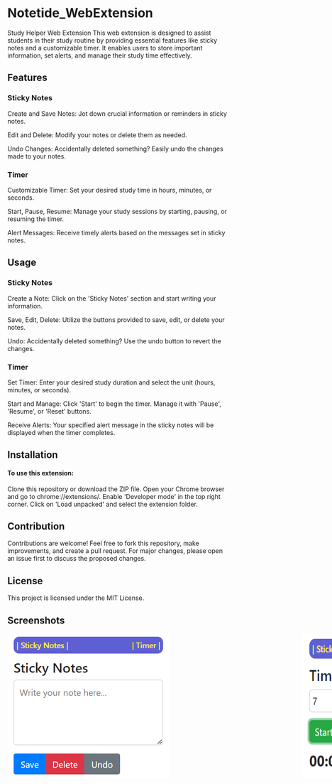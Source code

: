 # Notetide_WebExtension

Study Helper Web Extension
This web extension is designed to assist students in their study routine by providing essential features like sticky notes and a customizable timer. It enables users to store important information, set alerts, and manage their study time effectively.



## Features

### Sticky Notes
Create and Save Notes: Jot down crucial information or reminders in sticky notes.

Edit and Delete: Modify your notes or delete them as needed.

Undo Changes: Accidentally deleted something? Easily undo the changes made to your notes.

### Timer

Customizable Timer: Set your desired study time in hours, minutes, or seconds.

Start, Pause, Resume: Manage your study sessions by starting, pausing, or resuming the timer.

Alert Messages: Receive timely alerts based on the messages set in sticky notes.

## Usage

### Sticky Notes
Create a Note: Click on the 'Sticky Notes' section and start writing your information.

Save, Edit, Delete: Utilize the buttons provided to save, edit, or delete your notes.

Undo: Accidentally deleted something? Use the undo button to revert the changes.

### Timer

Set Timer: Enter your desired study duration and select the unit (hours, minutes, or seconds).

Start and Manage: Click 'Start' to begin the timer. Manage it with 'Pause', 'Resume', or 'Reset' buttons.

Receive Alerts: Your specified alert message in the sticky notes will be displayed when the timer completes.


## Installation

#### To use this extension:

Clone this repository or download the ZIP file.
Open your Chrome browser and go to chrome://extensions/.
Enable 'Developer mode' in the top right corner.
Click on 'Load unpacked' and select the extension folder.


## Contribution
Contributions are welcome! Feel free to fork this repository, make improvements, and create a pull request. For major changes, please open an issue first to discuss the proposed changes.


## License
This project is licensed under the MIT License.

## Screenshots

<div style="display: flex; justify-content: space-between;">
    <img src="https://github.com/YUVARAJMORLA/Notetide_WebExtension-/blob/main/images/notetide_Yphoto.png?raw=true" alt="Image 1" style="margin-right: 150px;" width="400"/> 
    <img src="https://github.com/YUVARAJMORLA/Notetide_WebExtension-/blob/main/images/notetide_Yphoto2.png?raw=true" alt="Image 2" style="margin-left: 150px;" width="400"/>
</div>
